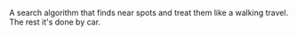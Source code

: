 A search algorithm that finds near spots and treat them like a walking travel. The rest it's done by car.
